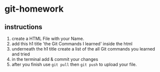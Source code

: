 # git-homework

## instructions

1. create a HTML File with your Name.
2. add this h1 title 'the Git Commands I learned' inside the html
3. underneath the h1 title create a list of the all Git commands you learned and tried
4. in the terminal add & commit your changes
5. after you finish use `git pull` then `git push` to upload your file.
